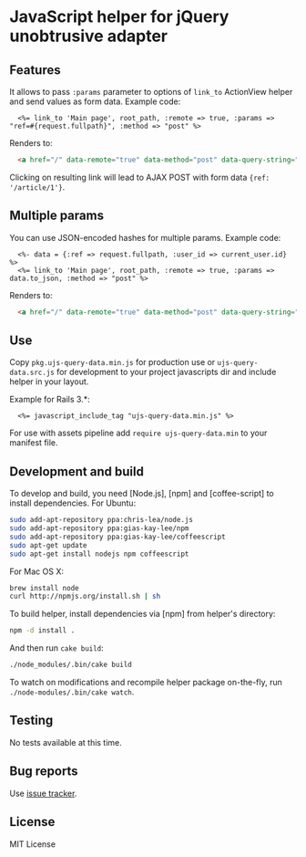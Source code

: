 # JavaScript helper for jQuery unobtrusive adapter

## Features

It allows to pass `:params` parameter to options of `link_to` ActionView helper and send values as form data.
Example code:
```erb
  <%= link_to 'Main page', root_path, :remote => true, :params => "ref=#{request.fullpath}", :method => "post" %>
```

Renders to:
```html
  <a href="/" data-remote="true" data-method="post" data-query-string="ref=/articles/1">Main page</a>
```

Clicking on resulting link will lead to AJAX POST with form data `{ref: '/article/1'}`. 

## Multiple params

You can use JSON-encoded hashes for multiple params.
Example code:
```erb
  <%- data = {:ref => request.fullpath, :user_id => current_user.id} %>
  <%= link_to 'Main page', root_path, :remote => true, :params => data.to_json, :method => "post" %>
```

Renders to:
```html
  <a href="/" data-remote="true" data-method="post" data-query-string="{&quot;ref&quot;:&quot;/articles/1&quot;,&quot;user_id&quot;:2}">Main page</a>
```

## Use

Copy `pkg.ujs-query-data.min.js` for production use or `ujs-query-data.src.js` 
for development to your project javascripts dir and include helper in your layout.

Example for Rails 3.*:
```erb
  <%= javascript_include_tag "ujs-query-data.min.js" %>
```

For use with assets pipeline add `require ujs-query-data.min` to your manifest file.

## Development and build

To develop and build, you need [Node.js], [npm] and [coffee-script] to install dependencies.
For Ubuntu:
```bash
sudo add-apt-repository ppa:chris-lea/node.js
sudo add-apt-repository ppa:gias-kay-lee/npm
sudo add-apt-repository ppa:gias-kay-lee/coffeescript
sudo apt-get update
sudo apt-get install nodejs npm coffeescript
```

For Mac OS X:
```bash
brew install node
curl http://npmjs.org/install.sh | sh
```

To build helper, install dependencies via [npm] from helper's directory:
```bash
npm -d install .
```

And then run `cake build`:
```bash
./node_modules/.bin/cake build
```

To watch on modifications and recompile helper package on-the-fly, run `./node-modules/.bin/cake watch`.

## Testing

No tests available at this time.

## Bug reports

Use [issue tracker](https://github.com/yumitsu/ujs-query-data/issues).

## License

MIT License

